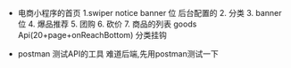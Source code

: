 - 电商小程序的首页
  1.swiper notice banner 位
    后台配置的 
  2. 分类 
  3. banner 位
  4. 爆品推荐
  5. 团购
  6. 砍价
  7. 商品的列表 goods Api(20+page+onReachBottom) 分类挂钩

- postman 
  测试API的工具 难道后端,先用postman测试一下